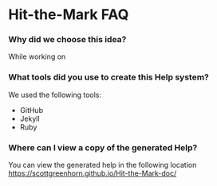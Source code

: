 # Hit-the-Mark FAQ

### Why did we choose this idea?
While working on 

### What tools did you use to create this Help system?
We used the following tools:
+ GitHub
+ Jekyll
+ Ruby

### Where can I view a copy of the generated Help? 
You can view the generated help in the following location https://scottgreenhorn.github.io/Hit-the-Mark-doc/

